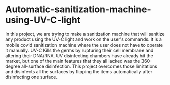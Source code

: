 # Automatic-sanitization-machine-using-UV-C-light
In this project, we are trying to make a sanitization machine that will sanitize any product using the UV-C light and work on the user's commands. It is a mobile covid sanitization machine where the user does not have to operate it manually. UV-C Kills the germs by rupturing their cell membrane and altering their DNA/RNA. UV disinfecting chambers have already hit the market, but one of the main features that they all lacked was the 360-degree all-surface disinfection. This project overcomes those limitations and disinfects all the surfaces by flipping the items automatically after disinfecting one surface.
